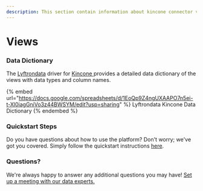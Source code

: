 ```yaml
---
description: This section contain information about kincone connector views information
---
```


# Views

### Data Dictionary

The [Lyftrondata](https://www.lyftrondata.com/) driver for [Kincone](https://www.lyftrondata.com/integration/Kincone/)[ ](https://www.lyftrondata.com/integration/kincone/)provides a detailed data dictionary of the views with data types and column names.

{% embed url="https://docs.google.com/spreadsheets/d/1EoQp9Z4ngUXAAPO7n5ei-t-Xl0iagGniVo3z44BWSYM/edit?usp=sharing" %}
Lyftrondata Kincone Data Dictionary
{% endembed %}

### Quickstart Steps

Do you have questions about how to use the platform? Don't worry; we've got you covered. Simply follow the quickstart instructions [here](../../../../quickstart-steps.md).

### Questions? <a href="#questions" id="questions"></a>

We're always happy to answer any additional questions you may have! [Set up a meeting with our data experts.](https://www.lyftrondata.com/book-a-meeting/)


